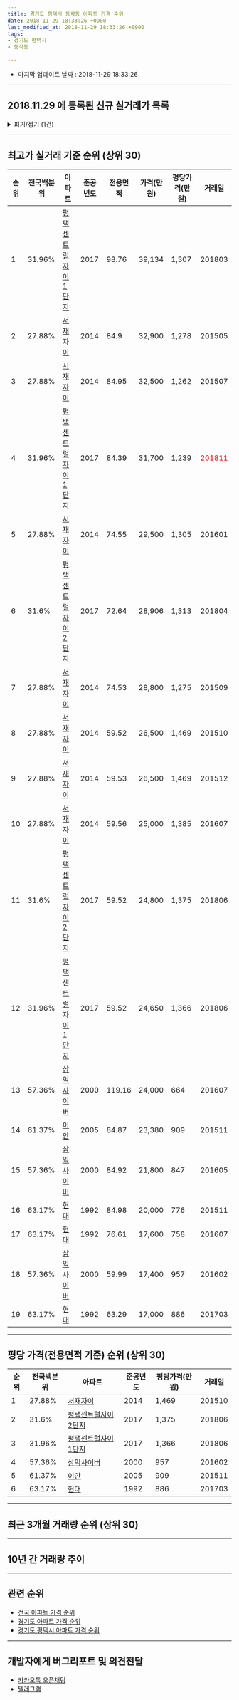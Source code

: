 ```yaml
---
title: 경기도 평택시 동삭동 아파트 가격 순위
date: 2018-11-29 18:33:26 +0900
last_modified_at: 2018-11-29 18:33:26 +0900
tags:
- 경기도 평택시
- 동삭동

---
```


* 마지막 업데이트 날짜 : 2018-11-29 18:33:26

---

## 2018.11.29 에 등록된 신규 실거래가 목록

<details>
<summary>펴기/접기 (1건)</summary>
<div markdown="1">

|아파트|준공년도|전용면적|가격(만원)|평당가격(만원)|거래일|전국백분위|
|---|---|---|---|---|---|---|
|[평택센트럴자이 1단지](https://search.naver.com/search.naver?query=%EA%B2%BD%EA%B8%B0%EB%8F%84+%ED%8F%89%ED%83%9D%EC%8B%9C+%EB%8F%99%EC%82%AD%EB%8F%99+%ED%8F%89%ED%83%9D%EC%84%BC%ED%8A%B8%EB%9F%B4%EC%9E%90%EC%9D%B4+1%EB%8B%A8%EC%A7%80)|2017|84.39|31,700|1,239|<span style="color:red">201811</span>|31.96%|


</div>
</details>

---

## 최고가 실거래 기준 순위 (상위 30)


|순위|전국백분위|아파트|준공년도|전용면적|가격(만원)|평당가격(만원)|거래일|
|---|---|---|---|---|---|---|---|
|1|31.96%|[평택센트럴자이 1단지](https://search.naver.com/search.naver?query=%EA%B2%BD%EA%B8%B0%EB%8F%84+%ED%8F%89%ED%83%9D%EC%8B%9C+%EB%8F%99%EC%82%AD%EB%8F%99+%ED%8F%89%ED%83%9D%EC%84%BC%ED%8A%B8%EB%9F%B4%EC%9E%90%EC%9D%B4+1%EB%8B%A8%EC%A7%80)|2017|98.76|39,134|1,307|201803|
|2|27.88%|[서재자이](https://search.naver.com/search.naver?query=%EA%B2%BD%EA%B8%B0%EB%8F%84+%ED%8F%89%ED%83%9D%EC%8B%9C+%EB%8F%99%EC%82%AD%EB%8F%99+%EC%84%9C%EC%9E%AC%EC%9E%90%EC%9D%B4)|2014|84.9|32,900|1,278|201505|
|3|27.88%|[서재자이](https://search.naver.com/search.naver?query=%EA%B2%BD%EA%B8%B0%EB%8F%84+%ED%8F%89%ED%83%9D%EC%8B%9C+%EB%8F%99%EC%82%AD%EB%8F%99+%EC%84%9C%EC%9E%AC%EC%9E%90%EC%9D%B4)|2014|84.95|32,500|1,262|201507|
|4|31.96%|[평택센트럴자이 1단지](https://search.naver.com/search.naver?query=%EA%B2%BD%EA%B8%B0%EB%8F%84+%ED%8F%89%ED%83%9D%EC%8B%9C+%EB%8F%99%EC%82%AD%EB%8F%99+%ED%8F%89%ED%83%9D%EC%84%BC%ED%8A%B8%EB%9F%B4%EC%9E%90%EC%9D%B4+1%EB%8B%A8%EC%A7%80)|2017|84.39|31,700|1,239|<span style="color:red">201811</span>|
|5|27.88%|[서재자이](https://search.naver.com/search.naver?query=%EA%B2%BD%EA%B8%B0%EB%8F%84+%ED%8F%89%ED%83%9D%EC%8B%9C+%EB%8F%99%EC%82%AD%EB%8F%99+%EC%84%9C%EC%9E%AC%EC%9E%90%EC%9D%B4)|2014|74.55|29,500|1,305|201601|
|6|31.6%|[평택센트럴자이 2단지](https://search.naver.com/search.naver?query=%EA%B2%BD%EA%B8%B0%EB%8F%84+%ED%8F%89%ED%83%9D%EC%8B%9C+%EB%8F%99%EC%82%AD%EB%8F%99+%ED%8F%89%ED%83%9D%EC%84%BC%ED%8A%B8%EB%9F%B4%EC%9E%90%EC%9D%B4+2%EB%8B%A8%EC%A7%80)|2017|72.64|28,906|1,313|201804|
|7|27.88%|[서재자이](https://search.naver.com/search.naver?query=%EA%B2%BD%EA%B8%B0%EB%8F%84+%ED%8F%89%ED%83%9D%EC%8B%9C+%EB%8F%99%EC%82%AD%EB%8F%99+%EC%84%9C%EC%9E%AC%EC%9E%90%EC%9D%B4)|2014|74.53|28,800|1,275|201509|
|8|27.88%|[서재자이](https://search.naver.com/search.naver?query=%EA%B2%BD%EA%B8%B0%EB%8F%84+%ED%8F%89%ED%83%9D%EC%8B%9C+%EB%8F%99%EC%82%AD%EB%8F%99+%EC%84%9C%EC%9E%AC%EC%9E%90%EC%9D%B4)|2014|59.52|26,500|1,469|201510|
|9|27.88%|[서재자이](https://search.naver.com/search.naver?query=%EA%B2%BD%EA%B8%B0%EB%8F%84+%ED%8F%89%ED%83%9D%EC%8B%9C+%EB%8F%99%EC%82%AD%EB%8F%99+%EC%84%9C%EC%9E%AC%EC%9E%90%EC%9D%B4)|2014|59.53|26,500|1,469|201512|
|10|27.88%|[서재자이](https://search.naver.com/search.naver?query=%EA%B2%BD%EA%B8%B0%EB%8F%84+%ED%8F%89%ED%83%9D%EC%8B%9C+%EB%8F%99%EC%82%AD%EB%8F%99+%EC%84%9C%EC%9E%AC%EC%9E%90%EC%9D%B4)|2014|59.56|25,000|1,385|201607|
|11|31.6%|[평택센트럴자이 2단지](https://search.naver.com/search.naver?query=%EA%B2%BD%EA%B8%B0%EB%8F%84+%ED%8F%89%ED%83%9D%EC%8B%9C+%EB%8F%99%EC%82%AD%EB%8F%99+%ED%8F%89%ED%83%9D%EC%84%BC%ED%8A%B8%EB%9F%B4%EC%9E%90%EC%9D%B4+2%EB%8B%A8%EC%A7%80)|2017|59.52|24,800|1,375|201806|
|12|31.96%|[평택센트럴자이 1단지](https://search.naver.com/search.naver?query=%EA%B2%BD%EA%B8%B0%EB%8F%84+%ED%8F%89%ED%83%9D%EC%8B%9C+%EB%8F%99%EC%82%AD%EB%8F%99+%ED%8F%89%ED%83%9D%EC%84%BC%ED%8A%B8%EB%9F%B4%EC%9E%90%EC%9D%B4+1%EB%8B%A8%EC%A7%80)|2017|59.52|24,650|1,366|201806|
|13|57.36%|[삼익사이버](https://search.naver.com/search.naver?query=%EA%B2%BD%EA%B8%B0%EB%8F%84+%ED%8F%89%ED%83%9D%EC%8B%9C+%EB%8F%99%EC%82%AD%EB%8F%99+%EC%82%BC%EC%9D%B5%EC%82%AC%EC%9D%B4%EB%B2%84)|2000|119.16|24,000|664|201607|
|14|61.37%|[이안](https://search.naver.com/search.naver?query=%EA%B2%BD%EA%B8%B0%EB%8F%84+%ED%8F%89%ED%83%9D%EC%8B%9C+%EB%8F%99%EC%82%AD%EB%8F%99+%EC%9D%B4%EC%95%88)|2005|84.87|23,380|909|201511|
|15|57.36%|[삼익사이버](https://search.naver.com/search.naver?query=%EA%B2%BD%EA%B8%B0%EB%8F%84+%ED%8F%89%ED%83%9D%EC%8B%9C+%EB%8F%99%EC%82%AD%EB%8F%99+%EC%82%BC%EC%9D%B5%EC%82%AC%EC%9D%B4%EB%B2%84)|2000|84.92|21,800|847|201605|
|16|63.17%|[현대](https://search.naver.com/search.naver?query=%EA%B2%BD%EA%B8%B0%EB%8F%84+%ED%8F%89%ED%83%9D%EC%8B%9C+%EB%8F%99%EC%82%AD%EB%8F%99+%ED%98%84%EB%8C%80)|1992|84.98|20,000|776|201511|
|17|63.17%|[현대](https://search.naver.com/search.naver?query=%EA%B2%BD%EA%B8%B0%EB%8F%84+%ED%8F%89%ED%83%9D%EC%8B%9C+%EB%8F%99%EC%82%AD%EB%8F%99+%ED%98%84%EB%8C%80)|1992|76.61|17,600|758|201607|
|18|57.36%|[삼익사이버](https://search.naver.com/search.naver?query=%EA%B2%BD%EA%B8%B0%EB%8F%84+%ED%8F%89%ED%83%9D%EC%8B%9C+%EB%8F%99%EC%82%AD%EB%8F%99+%EC%82%BC%EC%9D%B5%EC%82%AC%EC%9D%B4%EB%B2%84)|2000|59.99|17,400|957|201602|
|19|63.17%|[현대](https://search.naver.com/search.naver?query=%EA%B2%BD%EA%B8%B0%EB%8F%84+%ED%8F%89%ED%83%9D%EC%8B%9C+%EB%8F%99%EC%82%AD%EB%8F%99+%ED%98%84%EB%8C%80)|1992|63.29|17,000|886|201703|


---

## 평당 가격(전용면적 기준) 순위 (상위 30)


|순위|전국백분위|아파트|준공년도|평당가격(만원)|거래일|
|---|---|---|---|---|---|
|1|27.88%|[서재자이](https://search.naver.com/search.naver?query=%EA%B2%BD%EA%B8%B0%EB%8F%84+%ED%8F%89%ED%83%9D%EC%8B%9C+%EB%8F%99%EC%82%AD%EB%8F%99+%EC%84%9C%EC%9E%AC%EC%9E%90%EC%9D%B4)|2014|1,469|201510|
|2|31.6%|[평택센트럴자이 2단지](https://search.naver.com/search.naver?query=%EA%B2%BD%EA%B8%B0%EB%8F%84+%ED%8F%89%ED%83%9D%EC%8B%9C+%EB%8F%99%EC%82%AD%EB%8F%99+%ED%8F%89%ED%83%9D%EC%84%BC%ED%8A%B8%EB%9F%B4%EC%9E%90%EC%9D%B4+2%EB%8B%A8%EC%A7%80)|2017|1,375|201806|
|3|31.96%|[평택센트럴자이 1단지](https://search.naver.com/search.naver?query=%EA%B2%BD%EA%B8%B0%EB%8F%84+%ED%8F%89%ED%83%9D%EC%8B%9C+%EB%8F%99%EC%82%AD%EB%8F%99+%ED%8F%89%ED%83%9D%EC%84%BC%ED%8A%B8%EB%9F%B4%EC%9E%90%EC%9D%B4+1%EB%8B%A8%EC%A7%80)|2017|1,366|201806|
|4|57.36%|[삼익사이버](https://search.naver.com/search.naver?query=%EA%B2%BD%EA%B8%B0%EB%8F%84+%ED%8F%89%ED%83%9D%EC%8B%9C+%EB%8F%99%EC%82%AD%EB%8F%99+%EC%82%BC%EC%9D%B5%EC%82%AC%EC%9D%B4%EB%B2%84)|2000|957|201602|
|5|61.37%|[이안](https://search.naver.com/search.naver?query=%EA%B2%BD%EA%B8%B0%EB%8F%84+%ED%8F%89%ED%83%9D%EC%8B%9C+%EB%8F%99%EC%82%AD%EB%8F%99+%EC%9D%B4%EC%95%88)|2005|909|201511|
|6|63.17%|[현대](https://search.naver.com/search.naver?query=%EA%B2%BD%EA%B8%B0%EB%8F%84+%ED%8F%89%ED%83%9D%EC%8B%9C+%EB%8F%99%EC%82%AD%EB%8F%99+%ED%98%84%EB%8C%80)|1992|886|201703|


---

## 최근 3개월 거래량 순위 (상위 30)


<div style="width:100%;">
    <canvas id="deal_count_ranking" height="250"></canvas>
</div>


<script>
new Chart(document.getElementById("deal_count_ranking"), {
    type: 'horizontalBar',
    data: {
        labels: ['현대', '서재자이', '삼익사이버', '이안', '평택센트럴자이 1단지', '평택센트럴자이 2단지'],
        datasets: [{
            label: '실거래 수',
            data: [10, 10, 4, 4, 2, 1],
            borderColor: "rgba(255, 0, 128, 1)",
            backgroundColor: "rgba(255, 0, 128, 0.5)",
            fill: false,
        }]
    },
    options: {
        responsive: true,
        title: {
            display: true,
            text: '최근 3개월 거래량 순위'
        },
        tooltips: {
            mode: 'index',
            intersect: false,
            callbacks: {
                title: function(tooltipItems, data) {
                    return "실거래 수:";
                },
                label: function(tooltipItem, data) {
                    return data.labels[tooltipItem.index] + ": " + tooltipItem.xLabel;
                }
            }
        },
        hover: {
            mode: 'nearest',
            intersect: true
        },
        scales: {
            xAxes: [{
                display: true,
                scaleLabel: {
                    display: true,
                    labelString: '실거래 수'
                },
                ticks: {
                    suggestedMin: 0,
                }
            }],
            yAxes: [{
                display: true,
                ticks: {
                    autoSkip: false,
                    callback: function(value, index, values) {
                        if (value.length > 15)
                            return value.substr(0, 13) + "...";
                        else
                            return value;
                    }
                },
                scaleLabel: {
                    display: false,
                }
            }]
        }
    }
});

</script>


---

## 10년 간 거래량 추이


<div style="width:100%;">
    <canvas id="deal_progress" height="250"></canvas>
</div>

<script>
new Chart(document.getElementById("deal_progress"), {
    type: 'line',
    data: {
        labels: ['200811','200812','200901','200902','200903','200904','200905','200906','200907','200908','200909','200910','200911','200912','201001','201002','201003','201004','201005','201006','201007','201008','201009','201010','201011','201012','201101','201102','201103','201104','201105','201106','201107','201108','201109','201110','201111','201112','201201','201202','201203','201204','201205','201206','201207','201208','201209','201210','201211','201212','201301','201302','201303','201304','201305','201306','201307','201308','201309','201310','201311','201312','201401','201402','201403','201404','201405','201406','201407','201408','201409','201410','201411','201412','201501','201502','201503','201504','201505','201506','201507','201508','201509','201510','201511','201512','201601','201602','201603','201604','201605','201606','201607','201608','201609','201610','201611','201612','201701','201702','201703','201704','201705','201706','201707','201708','201709','201710','201711','201712','201801','201802','201803','201804','201805','201806','201807','201808','201809','201810','201811'],
        datasets: [{
            label: '실거래 수',
            pointRadius: 1,
            data: [7, 4, 5, 6, 6, 7, 5, 9, 6, 9, 7, 6, 3, 6, 6, 15, 5, 9, 4, 5, 7, 3, 4, 4, 3, 7, 12, 15, 19, 11, 7, 10, 10, 12, 11, 15, 11, 6, 8, 21, 8, 8, 10, 13, 5, 7, 3, 11, 7, 5, 4, 6, 8, 8, 6, 9, 5, 8, 8, 9, 11, 3, 12, 17, 10, 13, 11, 13, 17, 18, 8, 19, 22, 4, 7, 10, 20, 18, 12, 18, 13, 9, 11, 21, 13, 6, 5, 7, 15, 11, 7, 7, 10, 5, 9, 8, 9, 9, 7, 10, 8, 5, 12, 10, 12, 7, 6, 6, 7, 2, 0, 4, 3, 6, 6, 9, 5, 10, 9, 15, 7],
            borderColor: "rgba(255, 201, 14, 1)",
            backgroundColor: "rgba(255, 201, 14, 0.5)",
            fill: true,
        }]
    },
    options: {
        responsive: true,
        title: {
            display: true,
            text: '10년간 거래량 추이'
        },
        tooltips: {
            mode: 'index',
            intersect: false,
        },
        hover: {
            mode: 'nearest',
            intersect: true
        },
        scales: {
            xAxes: [{
                display: true,
                scaleLabel: {
                    display: true,
                    labelString: '년/월'
                }
            }],
            yAxes: [{
                display: true,
                ticks: {
                    suggestedMin: 0,
                },
                scaleLabel: {
                    display: true,
                    labelString: '실거래 수'
                }
            }]
        }
    }
});

</script>


---

## 관련 순위

- [전국 아파트 가격 순위](https://inasie.github.io/apt-ranking/전국)
- [경기도 아파트 가격 순위](https://inasie.github.io/apt-ranking/경기도)
- [경기도 평택시 아파트 가격 순위](https://inasie.github.io/apt-ranking/경기도-평택시)


---

## 개발자에게 버그리포트 및 의견전달

- [카카오톡 오픈채팅](https://open.kakao.com/o/gLJUAP4)
- [텔레그램](https://t.me/inasie)

